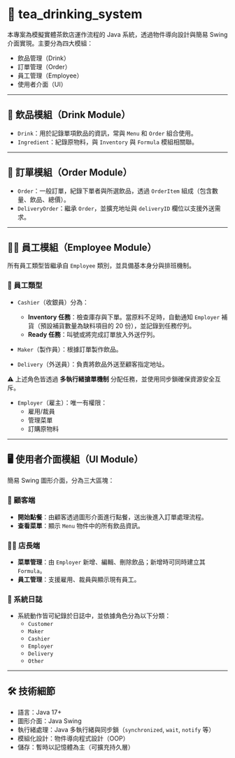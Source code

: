 # 🧋 tea_drinking_system

本專案為模擬實體茶飲店運作流程的 Java 系統，透過物件導向設計與簡易 Swing 介面實現。主要分為四大模組：

- 飲品管理（Drink）
- 訂單管理（Order）
- 員工管理（Employee）
- 使用者介面（UI）

---

## 🍹 飲品模組（Drink Module）

- `Drink`：用於記錄單項飲品的資訊，常與 `Menu` 和 `Order` 組合使用。
- `Ingredient`：紀錄原物料，與 `Inventory` 與 `Formula` 模組相關聯。

---

## 🧾 訂單模組（Order Module）

- `Order`：一般訂單，紀錄下單者與所選飲品，透過 `OrderItem` 組成（包含數量、飲品、總價）。
- `DeliveryOrder`：繼承 `Order`，並擴充地址與 `deliveryID` 欄位以支援外送需求。

---

## 👷‍♂️ 員工模組（Employee Module）

所有員工類型皆繼承自 `Employee` 類別，並具備基本身分與排班機制。

### 📌 員工類型

- `Cashier`（收銀員）分為：
  - **Inventory 任務**：檢查庫存與下單。當原料不足時，自動通知 `Employer` 補貨（預設補貨數量為缺料項目的 20 份），並記錄到任務佇列。
  - **Ready 任務**：叫號或將完成訂單放入外送佇列。

- `Maker`（製作員）：根據訂單製作飲品。

- `Delivery`（外送員）：負責將飲品外送至顧客指定地址。

⚠️ 上述角色皆透過 **多執行緒搶單機制** 分配任務，並使用同步鎖確保資源安全互斥。

- `Employer`（雇主）：唯一有權限：
  - 雇用/裁員
  - 管理菜單
  - 訂購原物料

---

## 🖥️ 使用者介面模組（UI Module）

簡易 Swing 圖形介面，分為三大區塊：

### 🧋 顧客端

- **開始點餐**：由顧客透過圖形介面進行點餐，送出後進入訂單處理流程。
- **查看菜單**：顯示 `Menu` 物件中的所有飲品資訊。

### 🧑‍💼 店長端

- **菜單管理**：由 `Employer` 新增、編輯、刪除飲品；新增時可同時建立其 `Formula`。
- **員工管理**：支援雇用、裁員與顯示現有員工。

### 📜 系統日誌

- 系統動作皆可紀錄於日誌中，並依據角色分為以下分類：
  - `Customer`
  - `Maker`
  - `Cashier`
  - `Employer`
  - `Delivery`
  - `Other`

---

## 🛠 技術細節

- 語言：Java 17+
- 圖形介面：Java Swing
- 執行緒處理：Java 多執行緒與同步鎖（`synchronized`, `wait`, `notify` 等）
- 模組化設計：物件導向程式設計（OOP）
- 儲存：暫時以記憶體為主（可擴充持久層）

